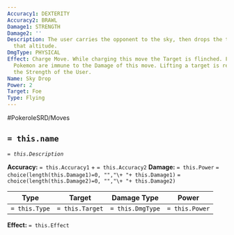 ```yaml
---
Accuracy1: DEXTERITY
Accuracy2: BRAWL
Damage1: STRENGTH
Damage2: ''
Description: The user carries the opponent to the sky, then drops the target from
  that altitude.
DmgType: PHYSICAL
Effect: Charge Move. While charging this move the Target is flinched. Flying Type
  Pokemon are immune to the Damage of this move. Lifting a target is restricted by
  the Strength of the User.
Name: Sky Drop
Power: 2
Target: Foe
Type: Flying
---
```


#PokeroleSRD/Moves

## `= this.name` 
*`= this.Description`*

**Accuracy:** `= this.Accuracy1` + `= this.Accuracy2`
**Damage:** `= this.Power` `= choice(length(this.Damage1)=0, "","\+ "+ this.Damage1)` `= choice(length(this.Damage2)=0, "","\+ "+ this.Damage2)`

| Type          | Target          | Damage Type          | Power          |
| ------------- | --------------- | ---------------- | -------------- |
| `= this.Type` | `= this.Target` | `= this.DmgType` | `= this.Power` | 

**Effect:** `= this.Effect`